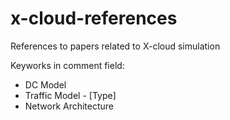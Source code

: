 x-cloud-references
==================

References to papers related to X-cloud simulation

Keyworks in comment field:
  - DC Model 
  - Traffic Model - [Type]
  - Network Architecture

